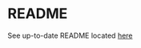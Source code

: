 # README #

See up-to-date README located [here](https://docs.google.com/document/d/12K3jZEo1aXmpJDvG8UMFIAFSZA-0duFsKoQEZoQZ0XM/edit?usp=sharing
)
